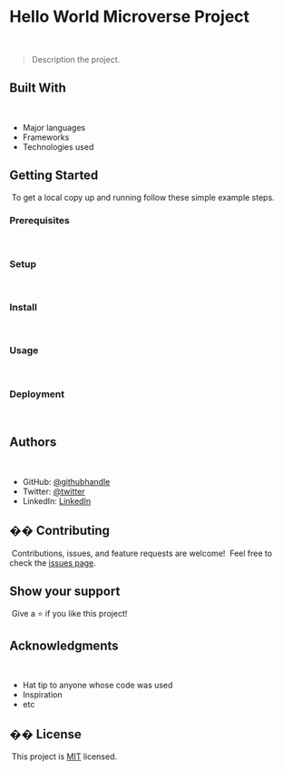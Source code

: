 # Hello World Microverse Project
​
> Description the project.
​
​
## Built With
​
- Major languages
- Frameworks
- Technologies used
​
​
## Getting Started
​
To get a local copy up and running follow these simple example steps.
​
### Prerequisites
​
### Setup
​
### Install
​
### Usage
​
### Deployment
​
​
​
## Authors
​
- GitHub: [@githubhandle](https://github.com/githubhandle)
- Twitter: [@twitter](https://twitter.com/boo_shehab2000)
- LinkedIn: [LinkedIn](https://www.linkedin.com/in/ahmed-al-ali-77b6a0246)
​
## �� Contributing
​
Contributions, issues, and feature requests are welcome!
​
Feel free to check the [issues page](../../issues/).
​
## Show your support
​
Give a ⭐️ if you like this project!
​
## Acknowledgments
​
- Hat tip to anyone whose code was used
- Inspiration
- etc
​
## �� License
​
This project is [MIT](./LICENSE) licensed.

